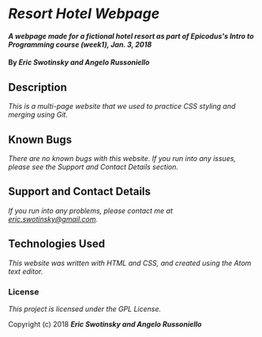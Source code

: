 # _Resort Hotel Webpage_

#### _A webpage made for a fictional hotel resort as part of Epicodus's Intro to Programming course (week1), Jan. 3, 2018_

#### By _**Eric Swotinsky and Angelo Russoniello**_

## Description

_This is a multi-page website that we used to practice CSS styling and merging using Git._

## Known Bugs

_There are no known bugs with this website. If you run into any issues, please see the Support and Contact Details section._

## Support and Contact Details

_If you run into any problems, please contact me at eric.swotinsky@gmail.com._

## Technologies Used

_This website was written with HTML and CSS, and created using the Atom text editor._

### License

*This project is licensed under the GPL License.*

Copyright (c) 2018 **_Eric Swotinsky and Angelo Russoniello_**
